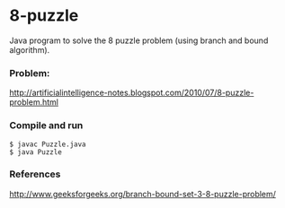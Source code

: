 # 8-puzzle
Java program to solve the 8 puzzle problem (using branch and bound algorithm).
 
### Problem:
http://artificialintelligence-notes.blogspot.com/2010/07/8-puzzle-problem.html
 
### Compile and run
``` 
$ javac Puzzle.java
$ java Puzzle
```
 
### References
http://www.geeksforgeeks.org/branch-bound-set-3-8-puzzle-problem/
